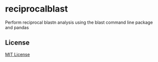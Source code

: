 # reciprocalblast

Perform reciprocal blastn analysis using the blast command line package and pandas

## License

[MIT License]("LICENSE")
